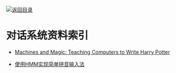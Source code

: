 [![返回目录](https://parg.co/UGo)](https://parg.co/b4z) 
 
 
# 对话系统资料索引

- [Machines and Magic: Teaching Computers to Write Harry Potter](https://medium.com/@joycex99/machines-and-magic-teaching-computers-to-write-harry-potter-37839954f252#.88id49c6w)

- [使用HMM实现简单拼音输入法](http://sobuhu.com/ml/2013/03/07/hmm-pinyin-input-method.html)